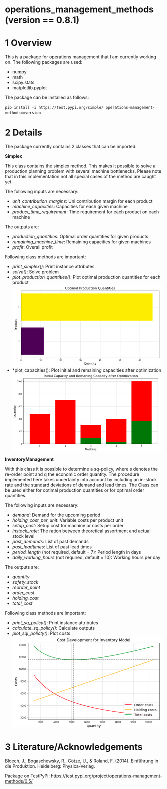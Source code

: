 # operations_management_methods (version == 0.8.1)

# 1 Overview

This is a package for operations management that I am currently working on. The following packages are used:
- numpy
- math
- scipy.stats
- matplotlib.pyplot

The package can be installed as follows:

`pip install -i https://test.pypi.org/simple/ operations-management-methods==version`

# 2 Details

The package currently contains 2 classes that can be imported:

**Simplex**

This class contains the simplex method. This makes it possible to solve a production planning problem with several machine bottlenecks. Please note that in this implementation not all special cases of the method are caught yet.

The following inputs are necessary:
- *unit_contribution_margins*: Uni contribution margin for each product 
- *machine_capacities*: Capacities for each given machine
- *product_time_requirement*: Time requirement for each product on each machine

The outputs are:
- *production_quantities*: Optimal order quantities for given products
- *remaining_machine_time*: Remaining capacities for given machines
- *profit*: Overall profit

Following class methods are important:
- *print_simplex()*: Print instance attributes
- *solve()*: Solve problem
- *plot_production_quantities()*: Plot optimal production quantities for each product
![demo_pq](demo_pq.png)
- *plot_capacities(): Plot initial and remaining capacities after optimization
![demo_cap](demo_cap.png)

**InventoryManagement**

With this class it is possible to determine a sq-policy, where s denotes the re-order point and q the economic order quantity. The procedure implemented here takes uncertainty into account by including an in-stock rate and the standard deviations of demand and lead times. The Class can be used either for optimal production quantities or for optimal order quantities.

The following inputs are necessary:
- *demand*: Demand for the upcoming period
- *holding_cost_per_unit*: Variable costs per product unit
- *setup_cost*: Setup cost for machine or costs per order
- *instock_rate*: The ration between theoretical assortment and actual stock level
- *past_demands*: List of past demands
- *past_leadtimes*: List of past lead times
- *period_length* (not required, default = 7): Period length in days
- *daily_working_hours* (not required, default = 10): Working hours per day

The outputs are:
- *quantity*
- *safety_stock*
- *reorder_point*
- *order_cost*
- *holding_cost*
- *total_cost*

Following class methods are important:
- *print_sq_policy()*: Print instance attributes
- *calculate_sq_policy()*: Calculate outputs
- *plot_sql_policty()*: Plot costs
![demo_sq](demo_sq.png)

# 3 Literature/Acknowledgements

Bloech, J., Bogaschewsky, R., Götze, U., & Roland, F. (2014). Einführung in die Produktion. Heidelberg: Physica-Verlag.

Package on TestPyPi: https://test.pypi.org/project/operations-management-methods/0.5/
